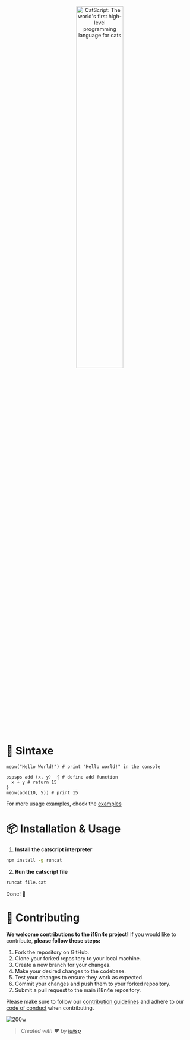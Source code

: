 <div align="center">
  <picture>
    <source media="(prefers-color-scheme: dark)" srcset="https://github.com/luiisp/catscript/assets/115284250/7cdbfba5-6e0d-4481-8ccc-dc14f4f80519">
    <source media="(prefers-color-scheme: light)" srcset="https://github.com/luiisp/catscript/assets/115284250/7cdbfba5-6e0d-4481-8ccc-dc14f4f80519">
    <img alt="CatScript: The world's first high-level programming language for cats"
         src="https://github.com/luiisp/catscript/assets/115284250/7cdbfba5-6e0d-4481-8ccc-dc14f4f80519"
         width="50%">
  </picture>
</div>

# 🍷 Sintaxe
```cat
meow("Hello World!") # print "Hello world!" in the console
```
```cat
pspsps add (x, y)  { # define add function
  x + y # return 15
}
meow(add(10, 5)) # print 15
```
For more usage examples, check the [examples](https://github.com/luiisp/catscript/tree/main/examples) 

# 📦 Installation & Usage
1. **Install the catscript interpreter**
```bash
npm install -g runcat
```
2. **Run the catscript file**
```bash
runcat file.cat
```
Done! 🎉

# 💪 Contributing

**We welcome contributions to the i18n4e project!** If you would like to contribute, **please follow these steps:**

1. Fork the repository on GitHub.
2. Clone your forked repository to your local machine.
3. Create a new branch for your changes.
4. Make your desired changes to the codebase.
5. Test your changes to ensure they work as expected.
6. Commit your changes and push them to your forked repository.
7. Submit a pull request to the main i18n4e repository.

Please make sure to follow our [contribution guidelines](CONTRIBUTING.md) and adhere to our [code of conduct](CODE_OF_CONDUCT.md) when contributing.


![200w](https://github.com/luiisp/catscript/assets/115284250/8fbf6061-9f54-453b-aaab-de370d116849)
> *Created with ❤️ by [luiisp](https://github.com/luiisp)*

